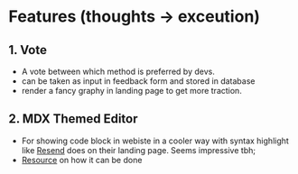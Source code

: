 # Features (thoughts -> exceution)

## 1. Vote

- A vote between which method is preferred by devs.
- can be taken as input in feedback form and stored in database
- render a fancy graphy in landing page to get more traction.

## 2. MDX Themed Editor

- For showing code block in webiste in a cooler way with syntax highlight like [Resend](https://resend.com/) does on their landing page. Seems impressive tbh;
- [Resource](https://delba.dev/blog/next-blog-build-time-syntax-highlighting) on how it can be done
